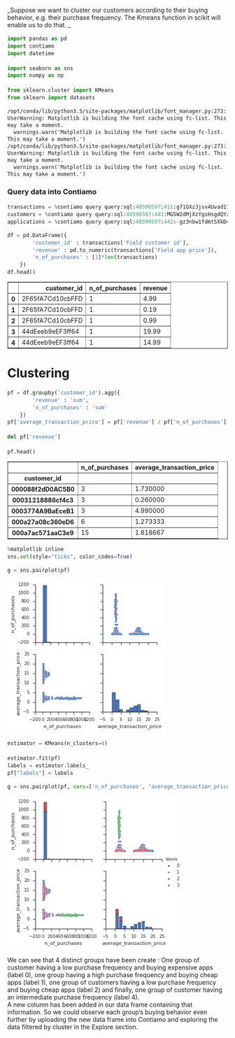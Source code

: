 
_Suppose we want to cluster our customers according to their buying behavior, e.g. their purchase frequency. The Kmeans function in scikit will enable us to do that.
_


```python
import pandas as pd
import contiamo
import datetime

import seaborn as sns
import numpy as np

from sklearn.cluster import KMeans
from sklearn import datasets
```

    /opt/conda/lib/python3.5/site-packages/matplotlib/font_manager.py:273: UserWarning: Matplotlib is building the font cache using fc-list. This may take a moment.
      warnings.warn('Matplotlib is building the font cache using fc-list. This may take a moment.')
    /opt/conda/lib/python3.5/site-packages/matplotlib/font_manager.py:273: UserWarning: Matplotlib is building the font cache using fc-list. This may take a moment.
      warnings.warn('Matplotlib is building the font cache using fc-list. This may take a moment.')


### Query data into Contiamo


```python
transactions = %contiamo query query:sql:48590597:411:g71GXzJjsx4Uvad11ouKjoYbQUNNPy-qRMKkBNZfyx4
customers = %contiamo query query:sql:48590597:441:MG5W2dMjXzYgsHsgdQYzmhv44dxEQX2Lodu5Uh2Hx_s
applications = %contiamo query query:sql:48590597:442:-gz3nbw1fdmtSXkD4zGNA-cVa7s6sQtRn8upCSn6uys            
```


```python
df = pd.DataFrame({
        'customer_id' : transactions['Field customer id'],
        'revenue' : pd.to_numeric(transactions['Field app price']),
        'n_of_purchases' : [1]*len(transactions)
    })
df.head()
```




<div>
<table border="1" class="dataframe">
  <thead>
    <tr style="text-align: right;">
      <th></th>
      <th>customer_id</th>
      <th>n_of_purchases</th>
      <th>revenue</th>
    </tr>
  </thead>
  <tbody>
    <tr>
      <th>0</th>
      <td>2F65fA7Cd10cbFFD</td>
      <td>1</td>
      <td>4.99</td>
    </tr>
    <tr>
      <th>1</th>
      <td>2F65fA7Cd10cbFFD</td>
      <td>1</td>
      <td>0.19</td>
    </tr>
    <tr>
      <th>2</th>
      <td>2F65fA7Cd10cbFFD</td>
      <td>1</td>
      <td>0.99</td>
    </tr>
    <tr>
      <th>3</th>
      <td>44dEeeb9eEF3ff64</td>
      <td>1</td>
      <td>19.99</td>
    </tr>
    <tr>
      <th>4</th>
      <td>44dEeeb9eEF3ff64</td>
      <td>1</td>
      <td>14.99</td>
    </tr>
  </tbody>
</table>
</div>



# Clustering


```python
pf = df.groupby('customer_id').agg({
        'revenue' : 'sum',
        'n_of_purchases' : 'sum'
    })
pf['average_transaction_price'] = pf['revenue'] / pf['n_of_purchases']

del pf['revenue']

pf.head()
```




<div>
<table border="1" class="dataframe">
  <thead>
    <tr style="text-align: right;">
      <th></th>
      <th>n_of_purchases</th>
      <th>average_transaction_price</th>
    </tr>
    <tr>
      <th>customer_id</th>
      <th></th>
      <th></th>
    </tr>
  </thead>
  <tbody>
    <tr>
      <th>000088f2dD0AC5B0</th>
      <td>3</td>
      <td>1.730000</td>
    </tr>
    <tr>
      <th>00031218886cf4c3</th>
      <td>3</td>
      <td>0.260000</td>
    </tr>
    <tr>
      <th>0003774A9BaEceB1</th>
      <td>3</td>
      <td>4.990000</td>
    </tr>
    <tr>
      <th>000a27a08c360eD6</th>
      <td>6</td>
      <td>1.273333</td>
    </tr>
    <tr>
      <th>000a7ac571aaC3e9</th>
      <td>15</td>
      <td>1.818667</td>
    </tr>
  </tbody>
</table>
</div>




```python
%matplotlib inline
sns.set(style="ticks", color_codes=True)
```


```python
g = sns.pairplot(pf)
```


![png](output_8_0.png)



```python
estimator = KMeans(n_clusters=4)

estimator.fit(pf)
labels = estimator.labels_
pf["labels"] = labels
```


```python
g = sns.pairplot(pf, vars=['n_of_purchases', 'average_transaction_price'], hue="labels")

```


![png](output_10_0.png)


We can see that 4 distinct groups have been create : One group of customer having a low purchase frequency and buying expensive apps (label 0), one group having a high purchase frequency and buying cheap apps (label 1), one group of customers having a low purchase frequency and buying cheap apps (label 2) and finally, one group of customer having an intermediate purchase frequency (label 4).  
A new column has been added in our data frame containing that information. So we could observe each group’s buying behavior even further by uploading the new data frame into Contiamo and exploring the data filtered by cluster in the Explore section. 

